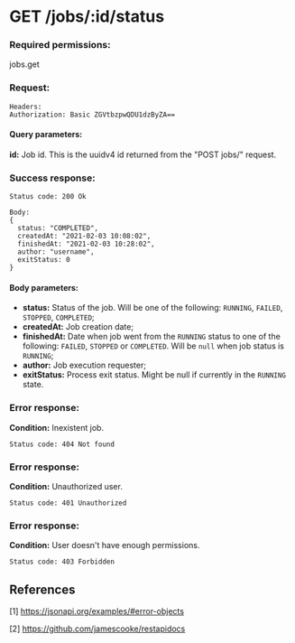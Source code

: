 # GET /jobs/:id/status

### Required permissions:
jobs.get

### Request:
```
Headers:
Authorization: Basic ZGVtbzpwQDU1dzByZA==
```

#### Query parameters:

<strong>id:</strong> Job id. This is the uuidv4 id returned from the "POST jobs/" request.

### Success response:
```
Status code: 200 Ok

Body:
{
  status: "COMPLETED",
  createdAt: "2021-02-03 10:08:02",
  finishedAt: "2021-02-03 10:28:02",
  author: "username",
  exitStatus: 0
}
```

#### Body parameters:

* <strong>status:</strong> Status of the job. Will be one of the following: `RUNNING`, `FAILED`, `STOPPED`, `COMPLETED`;
* <strong>createdAt:</strong> Job creation date;
* <strong>finishedAt:</strong> Date when job went from the `RUNNING` status to one of the following: `FAILED`, `STOPPED` or `COMPLETED`. Will be
  `null` when job status is `RUNNING`;
* <strong>author:</strong> Job execution requester;
* <strong>exitStatus:</strong> Process exit status. Might be null if currently in the `RUNNING` state.

### Error response:

<strong>Condition:</strong> Inexistent job. 

```
Status code: 404 Not found
```

### Error response:

<strong>Condition:</strong> Unauthorized user.

```
Status code: 401 Unauthorized
```

### Error response:

<strong>Condition:</strong> User doesn't have enough permissions.

```
Status code: 403 Forbidden
```

## References

[1] https://jsonapi.org/examples/#error-objects

[2] https://github.com/jamescooke/restapidocs
